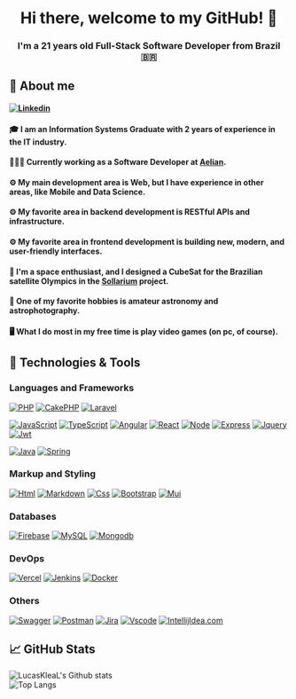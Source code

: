 <h1 align="center">
  Hi there, welcome to my GitHub! 👋
</h1>

<h3 align="center">
  I'm a 21 years old Full-Stack Software Developer from Brazil 🇧🇷
</h3>

## 📌 About me 

#### [![Linkedin][Linkedin.com]][Linkedin-url]
#### 🎓 I am an Information Systems Graduate with 2 years of experience in the IT industry.
#### 👨🏻‍💻 Currently working as a Software Developer at <a href="https://github.com/aelian-repo">Aelian</a>.
#### ⚙️ My main development area is Web, but I have experience in other areas, like Mobile and Data Science.
#### ⚙️ My favorite area in backend development is RESTful APIs and infrastructure.
#### ⚙️ My favorite area in frontend development is building new, modern, and user-friendly interfaces.
#### 🚀 I'm a space enthusiast, and I designed a CubeSat for the Brazilian satellite Olympics in the <a href="https://github.com/LucasKleaL/Sollarium">Sollarium</a> project.
#### 🔭 One of my favorite hobbies is amateur astronomy and astrophotography.
#### 🖥️ What I do most in my free time is play video games (on pc, of course).

## 🔧 Technologies & Tools

### Languages and Frameworks
[![PHP][PHP.net]][PHP-url]
[![CakePHP][Cakephp.org]][Cakephp-url]
[![Laravel][Laravel.com]][Laravel-url] </br>

[![JavaScript][Javascript.org]][Javascript-url]
[![TypeScript][Typescript.org]][Typescript-url]
[![Angular][Angular.io]][Angular-url]
[![React][React.dev]][React-url]
[![Node][Node.org]][Node-url]
[![Express][Express.com]][Express-url]
[![Jquery][Jquery.com]][Jquery-url]
[![Jwt][Jwt.io]][Jwt-url] </br>

[![Java][Java.com]][Java-url]
[![Spring][Spring.io]][Spring-url] </br>

### Markup and Styling

[![Html][Html.com]][Html-url]
[![Markdown][Markdown.org]][Markdown-url]
[![Css][Css.mozzila]][Css-url]
[![Bootstrap][Bootstrap.com]][Bootstrap-url]
[![Mui][Mui.com]][Mui-url] </br>

### Databases
[![Firebase][Firebase.google]][Firebase-url]
[![MySQL][Mysql.com]][Mysql-url]
[![Mongodb][Mongodb.com]][Mongodb-url]

### DevOps
[![Vercel][Vercel.com]][Vercel-url]
[![Jenkins][Jenkins.io]][Jenkins-url]
[![Docker][Docker.com]][Docker-url]

### Others
[![Swagger][Swagger.org]][Swagger-url]
[![Postman][Postman.com]][Postman-url]
[![Jira][Jira.com]][Jira-url]
[![Vscode][Vscode.com]][Vscode-url]
[![IntellijIdea.com]][IntellijIdea-url]

## 📈 GitHub Stats
![LucasKleaL's Github stats](https://github-readme-stats.vercel.app/api?username=LucasKleaL&show_icons=true&theme=radical&custom_title=LucasKleaL%27s%20stats) <br/>
![Top Langs](https://github-readme-stats.vercel.app/api/top-langs/?username=LucasKleaL&hide=jupyter%20notebook&show_icons=true&theme=radical&layout=compact&langs_count=6)

[Linkedin.com]: https://img.shields.io/badge/linkedin-%230077B5.svg?style=for-the-badge&logo=linkedin&logoColor=white
[Linkedin-url]: https://www.linkedin.com/in/lucaskleal222/

[PHP.net]: https://img.shields.io/badge/php-%23777BB4.svg?style=for-the-badge&logo=php&logoColor=white
[PHP-url]: https://www.php.net/

[Laravel.com]: https://img.shields.io/badge/laravel-%23FF2D20.svg?style=for-the-badge&logo=laravel&logoColor=white
[Laravel-url]: https://laravel.com/

[Cakephp.org]: https://img.shields.io/badge/cakephp-%23FF2D20.svg?style=for-the-badge&logo=cakephp&logoColor=white
[Cakephp-url]: https://cakephp.org/

[Javascript.org]: https://img.shields.io/badge/javascript-%23323330.svg?style=for-the-badge&logo=javascript&logoColor=%23F7DF1E
[Javascript-url]: https://developer.mozilla.org/en-US/docs/Web/JavaScript

[Typescript.org]: https://img.shields.io/badge/typescript-%23007ACC.svg?style=for-the-badge&logo=typescript&logoColor=white
[Typescript-url]: https://www.typescriptlang.org/

[Java.com]: https://img.shields.io/badge/java-%23ED8B00.svg?style=for-the-badge&logo=openjdk&logoColor=white
[Java-url]: https://www.java.com/

[Spring.io]: https://img.shields.io/badge/spring-%236DB33F.svg?style=for-the-badge&logo=spring&logoColor=white
[Spring-url]: https://spring.io/

[Html.com]: https://img.shields.io/badge/html5-%23E34F26.svg?style=for-the-badge&logo=html5&logoColor=white
[Html-url]: https://www.w3schools.com/html/html_intro.asp

[Markdown.org]: https://img.shields.io/badge/markdown-%23000000.svg?style=for-the-badge&logo=markdown&logoColor=white
[Markdown-url]: https://www.markdownguide.org/

[Css.mozzila]: https://img.shields.io/badge/css3-%231572B6.svg?style=for-the-badge&logo=css3&logoColor=white
[Css-url]: https://developer.mozilla.org/en-US/docs/Web/CSS

[Angular.io]: https://img.shields.io/badge/Angular-DD0031?style=for-the-badge&logo=angular&logoColor=white
[Angular-url]: https://angular.io/

[React.dev]: https://img.shields.io/badge/react-%2320232a.svg?style=for-the-badge&logo=react&logoColor=%2361DAFB
[React-url]: https://react.dev/

[Node.org]: https://img.shields.io/badge/node.js-6DA55F?style=for-the-badge&logo=node.js&logoColor=white
[Node-url]: https://nodejs.org/

[Express.com]: https://img.shields.io/badge/express.js-%23404d59.svg?style=for-the-badge&logo=express&logoColor=%2361DAFB
[Express-url]: https://expressjs.com/

[Jquery.com]: https://img.shields.io/badge/jquery-%230769AD.svg?style=for-the-badge&logo=jquery&logoColor=white
[Jquery-url]: https://jquery.com/

[Jwt.io]: https://img.shields.io/badge/JWT-black?style=for-the-badge&logo=JSON%20web%20tokens
[Jwt-url]: https://jwt.io/

[Mui.com]: https://img.shields.io/badge/MUI-%230081CB.svg?style=for-the-badge&logo=mui&logoColor=white
[Mui-url]: https://mui.com/

[Bootstrap.com]: https://img.shields.io/badge/Bootstrap-563D7C?style=for-the-badge&logo=bootstrap&logoColor=white
[Bootstrap-url]: https://getbootstrap.com

[ChartJS.org]: https://img.shields.io/badge/chart.js-F5788D.svg?style=for-the-badge&logo=chart.js&logoColor=white
[ChartJS-url]: https://www.chartjs.org/

[Firebase.google]: https://img.shields.io/badge/firebase-%23039BE5.svg?style=for-the-badge&logo=firebase
[Firebase-url]: https://firebase.google.com/

[Mysql.com]: https://img.shields.io/badge/mysql-%23000000.svg?style=for-the-badge&logo=mysql&logoColor=white
[Mysql-url]: https://www.mysql.com/

[Mongodb.com]: https://img.shields.io/badge/MongoDB-%234ea94b.svg?style=for-the-badge&logo=mongodb&logoColor=white
[Mongodb-url]: https://www.mongodb.com/

[Vercel.com]: https://img.shields.io/badge/vercel-%23000000.svg?style=for-the-badge&logo=vercel&logoColor=white
[Vercel-url]: https://vercel.com/

[Jenkins.io]: https://img.shields.io/badge/jenkins-%232C5263.svg?style=for-the-badge&logo=jenkins&logoColor=white
[Jenkins-url]: https://www.jenkins.io/

[Docker.com]: https://img.shields.io/badge/docker-%230db7ed.svg?style=for-the-badge&logo=docker&logoColor=white
[Docker-url]: https://www.docker.com/

[Swagger.org]: https://img.shields.io/badge/-Swagger-%23Clojure?style=for-the-badge&logo=swagger&logoColor=white
[Swagger-url]: https://swagger.io/

[Postman.com]: https://img.shields.io/badge/Postman-FF6C37?style=for-the-badge&logo=postman&logoColor=white
[Postman-url]: https://www.postman.com/

[Jira.com]: https://img.shields.io/badge/jira-%230A0FFF.svg?style=for-the-badge&logo=jira&logoColor=white
[Jira-url]: https://www.atlassian.com/software/jira

[Vscode.com]: https://img.shields.io/badge/Visual%20Studio%20Code-0078d7.svg?style=for-the-badge&logo=visual-studio-code&logoColor=white
[Vscode-url]: https://code.visualstudio.com/

[IntellijIdea.com]: https://img.shields.io/badge/IntelliJIDEA-000000.svg?style=for-the-badge&logo=intellij-idea&logoColor=white
[IntellijIdea-url]: https://www.jetbrains.com/idea/

[Npm.com]: https://img.shields.io/badge/NPM-%23CB3837.svg?style=for-the-badge&logo=npm&logoColor=white
[Npm-url]: https://www.npmjs.com/